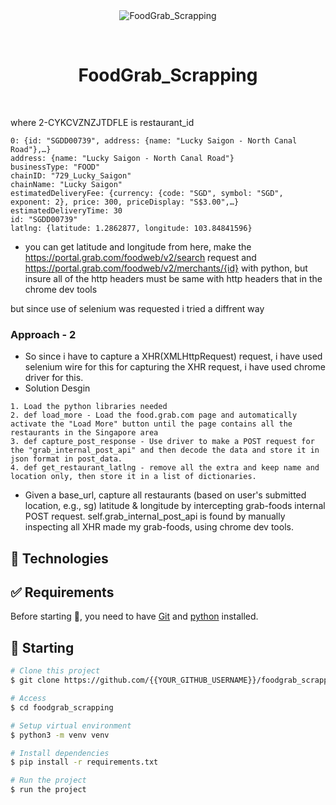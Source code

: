 <div align="center" id="top"> 
  <img src="./.github/app.gif" alt="FoodGrab_Scrapping" />

&#xa0;

  <!-- <a href="https://foodgrab_scrapping.netlify.app">Demo</a> -->
</div>

<h1 align="center">FoodGrab_Scrapping</h1>

<br>

where 2-CYKCVZNZJTDFLE is ‍restaurant_id‍

```
0: {id: "SGDD00739", address: {name: "Lucky Saigon - North Canal Road"},…}
address: {name: "Lucky Saigon - North Canal Road"}
businessType: "FOOD"
chainID: "729_Lucky_Saigon"
chainName: "Lucky Saigon"
estimatedDeliveryFee: {currency: {code: "SGD", symbol: "SGD", exponent: 2}, price: 300, priceDisplay: "S$3.00",…}
estimatedDeliveryTime: 30
id: "SGDD00739"
latlng: {latitude: 1.2862877, longitude: 103.84841596}
```

- you can get latitude and longitude from here, make the https://portal.grab.com/foodweb/v2/search request and https://portal.grab.com/foodweb/v2/merchants/{id} with python, but insure all of the http headers must be same with http headers that in the chrome dev tools

but since use of selenium was requested i tried a diffrent way

### Approach - 2

- So since i have to capture a XHR(XMLHttpRequest) request, i have used selenium wire for this for capturing the XHR request, i have used chrome driver for this.
- Solution Desgin

```
1. Load the python libraries needed
2. def load_more - Load the food.grab.com page and automatically activate the "Load More" button until the page contains all the restaurants in the Singapore area
3. def capture_post_response - Use driver to make a POST request for the "grab_internal_post_api" and then decode the data and store it in json format in post_data.
4. def get_restaurant_latlng - remove all the extra and keep name and location only, then store it in a list of dictionaries.
```

- Given a base_url, capture all restaurants (based on user's submitted location, e.g., sg) latitude & longitude
  by intercepting grab-foods internal POST request. self.grab_internal_post_api is found by manually inspecting all XHR made my grab-foods, using chrome dev tools.



## :rocket: Technologies

## :white_check_mark: Requirements

Before starting :checkered_flag:, you need to have [Git](https://git-scm.com) and [python](https://python.org/) installed.

## :checkered_flag: Starting

```bash
# Clone this project
$ git clone https://github.com/{{YOUR_GITHUB_USERNAME}}/foodgrab_scrapping

# Access
$ cd foodgrab_scrapping

# Setup virtual environment
$ python3 -m venv venv

# Install dependencies
$ pip install -r requirements.txt

# Run the project
$ run the project
```
